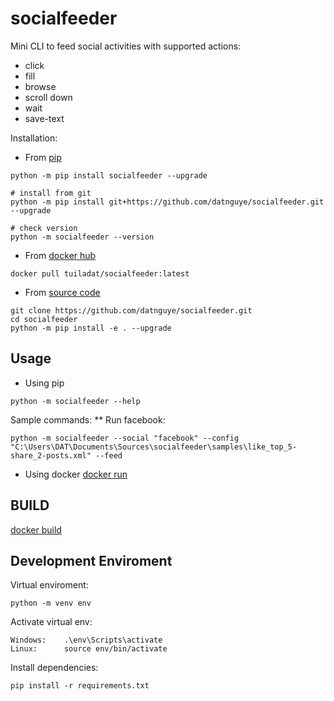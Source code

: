 # socialfeeder
Mini CLI to feed social activities with supported actions:
* click
* fill
* browse
* scroll down
* wait
* save-text

Installation:
* From [pip](https://pypi.org/project/socialfeeder/) 
```
python -m pip install socialfeeder --upgrade

# install from git
python -m pip install git+https://github.com/datnguye/socialfeeder.git --upgrade

# check version
python -m socialfeeder --version
```

* From [docker hub](https://hub.docker.com/r/tuiladat/socialfeeder)
```
docker pull tuiladat/socialfeeder:latest
```

* From [source code](https://github.com/datnguye/socialfeeder)
```
git clone https://github.com/datnguye/socialfeeder.git
cd socialfeeder
python -m pip install -e . --upgrade
```

## Usage
* Using pip
```
python -m socialfeeder --help
```

Sample commands:
** Run facebook:
```
python -m socialfeeder --social "facebook" --config "C:\Users\DAT\Documents\Sources\socialfeeder\samples\like_top_5-share_2-posts.xml" --feed
```

* Using docker
[docker run](Docker.md#run-containter)


## BUILD
[docker build](Docker.md)

## Development Enviroment
Virtual enviroment:
```
python -m venv env
```

Activate virtual env:
```
Windows: 	.\env\Scripts\activate
Linux:		source env/bin/activate
```

Install dependencies:
```
pip install -r requirements.txt
```



